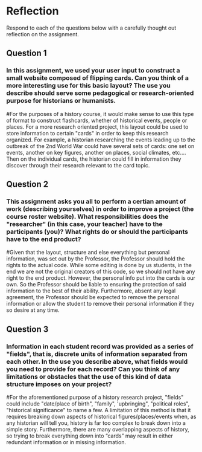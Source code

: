 # Reflection

Respond to each of the questions below with a carefully thought out reflection on the assignment.

## Question 1
### In this assignment, we used your user input to construct a small website composed of flipping cards. Can you think of a more interesting use for this basic layout? The use you describe should serve some pedagogical or research-oriented purpose for historians or humanists.

#For the purposes of a history course, it would make sense to use this type of format to construct flashcards, whether of historical events, people or places. For a more research oriented project, this layout could be used to store information to certain "cards" in order to keep this research organized. For example, a historian researching the events leading up to the outbreak of the 2nd World War could have several sets of cards: one set on events, another on key figures, another on places, social climates, etc…. Then on the individual cards, the historian could fill in information they discover through their research relevant to the card topic.

## Question 2
### This assignment asks you all to perform a certian amount of work (describing yourselves) in order to improve a project (the course roster website). What responsibilities does the "researcher" (in this case, your teacher) have to the participants (you)? What rights do or should the participants have to the end product? 

#Given that the layout, structure and else everything but personal information, was set out by the Professor, the Professor should hold the rights to the actual code. While some editing is done by us students, in the end we are not the original creators of this code, so we should not have any right to the end product. However, the personal info put into the cards is our own. So the Professor should be liable to ensuring the protection of said information to the best of their ability. Furthermore, absent any legal agreement, the Professor should be expected to remove the personal information or allow the student to remove their personal information if they so desire at any time.

## Question 3
### Information in each student record was provided as a series of "fields", that is, discrete units of information separated from each other. In the use you describe above, what fields would you need to provide for each record? Can you think of any limitations or obstacles that the use of this kind of data structure imposes on your project?

#For the aforementioned purpose of a history research project, "fields" could include "date/place of birth", "family", 'upbringing", "political roles", "historical significance" to name a few. A limitation of this method is that it requires breaking down aspects of historical figures/places/events when, as any historian will tell you, history is far too complex to break down into a simple story. Furthermore, there are many overlapping aspects of history, so trying to break everything down into “cards” may result in either redundant information or in missing information.